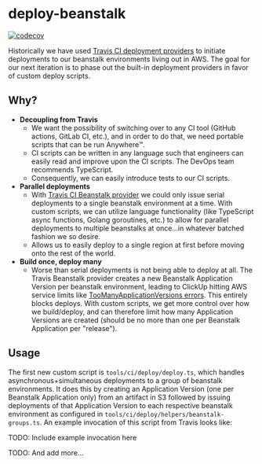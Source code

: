 # deploy-beanstalk

[![codecov](https://codecov.io/gh/time-loop/deploy-beanstalk/branch/main/graph/badge.svg?token=oLuqCIiUqO)](https://codecov.io/gh/time-loop/deploy-beanstalk)

Historically we have used [Travis CI deployment providers](https://docs.travis-ci.com/user/deployment-v2#supported-providers) to initiate deployments to our beanstalk environments living out in AWS. The goal for our next iteration is to phase out the built-in deployment providers in favor of custom deploy scripts.

## Why?

- **Decoupling from Travis**
  - We want the possibility of switching over to any CI tool (GitHub actions, GitLab CI, etc.), and in order to do that, we need portable scripts that can be run Anywhere™.
  - CI scripts can be written in any language such that engineers can easily read and improve upon the CI scripts. The DevOps team recommends TypeScript.
  - Consequently, we can easily introduce tests to our CI scripts.
- **Parallel deployments**
  - With [Travis CI Beanstalk provider](https://docs.travis-ci.com/user/deployment-v2/providers/elasticbeanstalk/) we could only issue serial deployments to a single beanstalk environment at a time. With custom scripts, we can utilize language functionality (like TypeScript async functions, Golang goroutines, etc.) to allow for parallel deployments to multiple beanstalks at once...in whatever batched fashion we so desire.
  - Allows us to easily deploy to a single region at first before moving onto the rest of the world.
- **Build once, deploy many**
  - Worse than serial deployments is not being able to deploy at all. The Travis Beanstalk provider creates a new Beanstalk Application Version per beanstalk environment, leading to ClickUp hitting AWS service limits like [TooManyApplicationVersions errors](https://stackoverflow.com/questions/9589531/how-to-avoid-a-toomanyapplicationversion-exception-on-aws-elastic-beanstalk). This entirely blocks deploys. With custom scripts, we get more control over how we build/deploy, and can therefore limit how many Application Versions are created (should be no more than one per Beanstalk Application per "release").

## Usage

The first new custom script is `tools/ci/deploy/deploy.ts`, which handles asynchronous+simultaneous deployments to a group of beanstalk environments. It does this by creating an Application Version (one per Beanstalk Application only) from an artifact in S3 followed by issuing deployments of that Application Version to each respective beanstalk environment as configured in `tools/ci/deploy/helpers/beanstalk-groups.ts`. An example invocation of this script from Travis looks like:

TODO: Include example invocation here

TODO: And add more...
